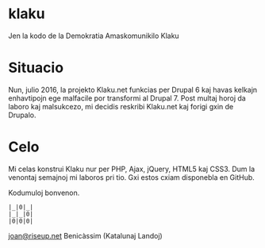 # klaku
Jen la kodo de la Demokratia Amaskomunikilo Klaku

# Situacio

Nun, julio 2016, la projekto Klaku.net funkcias per Drupal 6 kaj havas kelkajn enhavtipojn ege malfacile por transformi al Drupal 7. Post multaj horoj da laboro kaj malsukcezo, mi decidis reskribi Klaku.net kaj forigi gxin de Drupalo.

# Celo

Mi celas konstrui Klaku nur per PHP, Ajax, jQuery, HTML5 kaj CSS3. Dum la venontaj semajnoj mi laboros pri tio. Gxi estos cxiam disponebla en GitHub.

Kodumuloj bonvenon.

```
|_|0|_|
|_|_|0|
|0|0|0|
```


joan@riseup.net
Benicàssim (Katalunaj Landoj)
